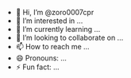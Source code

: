 - 👋 Hi, I’m @zoro0007cpr
- 👀 I’m interested in ...
- 🌱 I’m currently learning ...
- 💞️ I’m looking to collaborate on ...
- 📫 How to reach me ...
- 😄 Pronouns: ...
- ⚡ Fun fact: ...

<!---
zoro0007cpr/zoro0007cpr is a ✨ special ✨ repository because its `README.md` (this file) appears on your GitHub profile.
You can click the Preview link to take a look at your changes.
--->
